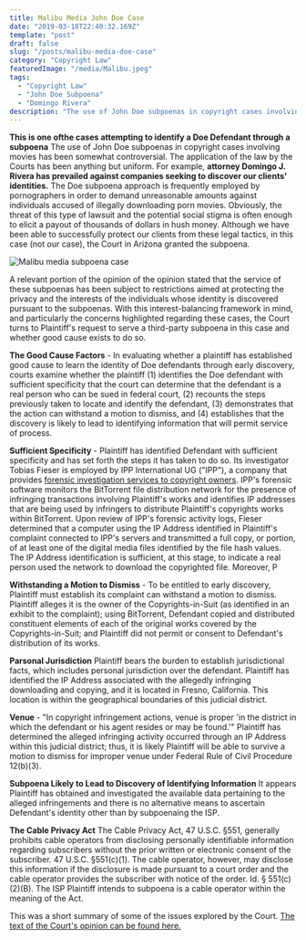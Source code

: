 ```yaml
---
title: Malibu Media John Doe Case
date: "2019-03-18T22:40:32.169Z"
template: "post"
draft: false
slug: "/posts/malibu-media-doe-case"
category: "Copyright Law"
featuredImage: "/media/Malibu.jpeg"
tags:
  - "Copyright Law"
  - "John Doe Subpoena"
  - "Domingo Rivera"
description: "The use of John Doe subpoenas in copyright cases involving movies has been somewhat controversial.  The application of the law by the Courts has been anything but uniform.  For example, attorney Domingo J. Rivera has prevailed against companies seeking to discover our clients' identities.  The Doe subpoena approach is frequently employed by pornographers in order to demand unreasonable amounts against individuals accused of illegally downloading porn movies.  Obviously, the threat of this type of lawsuit and the potential social stigma is often enough to elicit a payout of thousands of dollars in hush money."
---
```


**This is one ofthe cases attempting to identify a Doe Defendant through a subpoena** The use of John Doe subpoenas in copyright cases involving movies has been somewhat controversial.  The application of the law by the Courts has been anything but uniform.  For example, **attorney Domingo J. Rivera has prevailed against companies seeking to discover our clients' identities.**  The Doe subpoena approach is frequently employed by pornographers in order to demand unreasonable amounts against individuals accused of illegally downloading porn movies.  Obviously, the threat of this type of lawsuit and the potential social stigma is often enough to elicit a payout of thousands of dollars in hush money.  Although we have been able to successfully protect our clients from these legal tactics, in this case (not our case), the Court in Arizona granted the subpoena.

![Malibu media subpoena case](/media/Malibu.jpeg)

A relevant portion of the opinion of the opinion stated that the service of these subpoenas has been subject to restrictions aimed at protecting the privacy and the interests of the individuals whose identity is discovered pursuant to the subpoenas. With this interest-balancing framework in mind, and particularly the concerns highlighted regarding these cases, the Court turns to Plaintiff's request to serve a third-party subpoena in this case and whether good cause exists to do so.

**The Good Cause Factors** - In evaluating whether a plaintiff has established good cause to learn the identity of Doe defendants through early discovery, courts examine whether the plaintiff (1) identifies the Doe defendant with sufficient specificity that the court can determine that the defendant is a real person who can be sued in federal court, (2) recounts the steps previously taken to locate and identify the defendant, (3) demonstrates that the action can withstand a motion to dismiss, and (4) establishes that the discovery is likely to lead to identifying information that will permit service of process. 

**Sufficient Specificity** - Plaintiff has identified Defendant with sufficient specificity and has set forth the steps it has taken to do so. Its investigator Tobias Fieser is employed by IPP International UG ("IPP"), a company that provides [forensic investigation services to copyright owners](https://www.cyberforensics.tech).  IPP's forensic software monitors the BitTorrent file distribution network for the presence of infringing transactions involving Plaintiff's works and identifies IP addresses that are being used by infringers to distribute Plaintiff's copyrights works within BitTorrent. Upon review of IPP's forensic activity logs, Fieser determined that a computer using the IP Address identified in Plaintiff's complaint connected to IPP's servers and transmitted a full copy, or portion, of at least one of the digital media files identified by the file hash values. The IP Address identification is sufficient, at this stage, to indicate a real person used the network to download the copyrighted file. Moreover, P

**Withstanding a Motion to Dismiss** - To be entitled to early discovery, Plaintiff must establish its complaint can withstand a motion to dismiss. Plaintiff alleges it is the owner of the Copyrights-in-Suit (as identified in an exhibit to the complaint); using BitTorrent, Defendant copied and distributed constituent elements of each of the original works covered by the Copyrights-in-Suit; and Plaintiff did not permit or consent to Defendant's distribution of its works. 

**Parsonal Jurisdiction** Plaintiff bears the burden to establish jurisdictional facts, which includes personal jurisdiction over the defendant. Plaintiff has identified the IP Address associated with the allegedly infringing downloading and copying, and it is located in Fresno, California. This location is within the geographical boundaries of this judicial district. 

**Venue** - "In copyright infringement actions, venue is proper 'in the district in which the defendant or his agent resides or may be found.'" Plaintiff has determined the alleged infringing activity occurred through an IP Address within this judicial district; thus, it is likely Plaintiff will be able to survive a motion to dismiss for improper venue under Federal Rule of Civil Procedure 12(b)(3). 

**Subpoena Likely to Lead to Discovery of Identifying Information** It appears Plaintiff has obtained and investigated the available data pertaining to the alleged infringements and there is no alternative means to ascertain Defendant's identity other than by subpoenaing the ISP. 

**The Cable Privacy Act** The Cable Privacy Act, 47 U.S.C. §551, generally prohibits cable operators from disclosing personally identifiable information regarding subscribers without the prior written or electronic consent of the subscriber. 47 U.S.C. §551(c)(1). The cable operator, however, may disclose this information if the disclosure is made pursuant to a court order and the cable operator provides the subscriber with notice of the order. Id. § 551(c)(2)(B). The ISP Plaintiff intends to subpoena is a cable operator within the meaning of the Act.

This was a short summary of some of the issues explored by the Court.  [The text of the Court's opinion can be found here.](https://www.cyberlawyer.tech/malibu-media-v-doe-copyright-subpoena/)